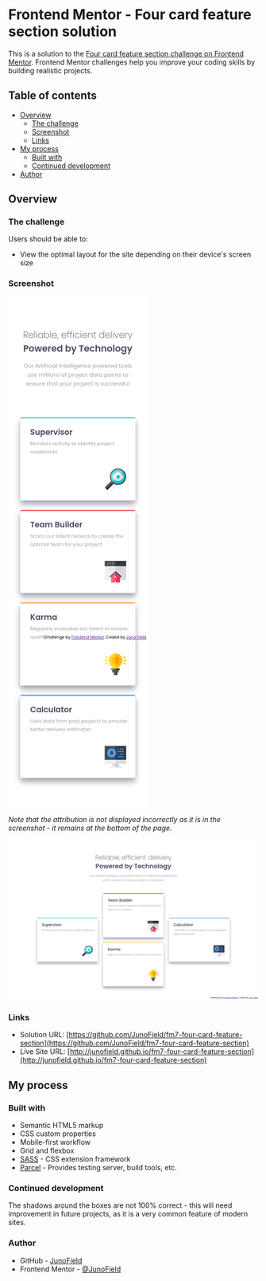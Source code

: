 # Frontend Mentor - Four card feature section solution

This is a solution to the [Four card feature section challenge on Frontend Mentor](https://www.frontendmentor.io/challenges/four-card-feature-section-weK1eFYK). Frontend Mentor challenges help you improve your coding skills by building realistic projects. 

## Table of contents

- [Overview](#overview)
  - [The challenge](#the-challenge)
  - [Screenshot](#screenshot)
  - [Links](#links)
- [My process](#my-process)
  - [Built with](#built-with)
  - [Continued development](#continued-development)
- [Author](#author)


## Overview

### The challenge

Users should be able to:

- View the optimal layout for the site depending on their device's screen size

### Screenshot

![](./screenshot-mobile.png)

*Note that the attribution is not displayed incorrectly as it is in the screenshot - it remains at the bottom of the page.*

![](./screenshot-desktop.png)


### Links

- Solution URL: [https://github.com/JunoField/fm7-four-card-feature-section](https://github.com/JunoField/fm7-four-card-feature-section)
- Live Site URL: [http://junofield.github.io/fm7-four-card-feature-section](http://junofield.github.io/fm7-four-card-feature-section)

## My process

### Built with

- Semantic HTML5 markup
- CSS custom properties
- Mobile-first workflow
- Grid and flexbox
- [SASS](https://sass-lang.com/) - CSS extension framework
- [Parcel](https://parceljs.org/) - Provides testing server, build tools, etc.


### Continued development

The shadows around the boxes are not 100% correct - this will need improvement in future projects, as it is a very common feature of modern sites.

### Author

- GitHub - [JunoField](https://github.com/JunoField)
- Frontend Mentor - [@JunoField](https://www.frontendmentor.io/profile/JunoField)
